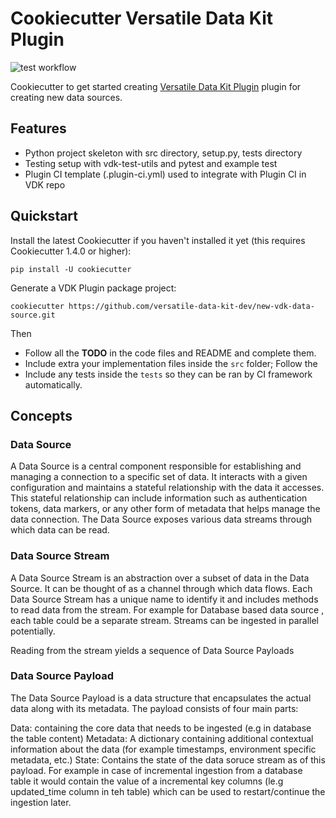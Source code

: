 # Cookiecutter Versatile Data Kit Plugin

![test workflow](https://github.com/tozka/cookiecutter-vdk-plugin/actions/workflows/test.yml/badge.svg)

Cookiecutter to get started creating [Versatile Data Kit Plugin](https://github.com/vmware/versatile-data-kit/tree/main/projects/vdk-plugins) plugin for creating new data sources.

## Features

* Python project skeleton with src directory, setup.py, tests directory
* Testing setup with vdk-test-utils and pytest and example test
* Plugin CI template (.plugin-ci.yml) used to integrate with Plugin CI in VDK repo

## Quickstart
Install the latest Cookiecutter if you haven't installed it yet (this requires Cookiecutter 1.4.0 or higher):

```
pip install -U cookiecutter
```

Generate a VDK Plugin package project:

```
cookiecutter https://github.com/versatile-data-kit-dev/new-vdk-data-source.git
```

Then

* Follow all the **TODO** in the code files and README and complete them. 
* Include extra your implementation files inside the `src` folder; Follow the 
* Include any tests inside the `tests` so they can be ran by CI framework automatically.

## Concepts

### Data Source

A Data Source is a central component responsible for establishing and managing a connection to a specific set of data. It interacts with a given configuration and maintains a stateful relationship with the data it accesses. This stateful relationship can include information such as authentication tokens, data markers, or any other form of metadata that helps manage the data connection. The Data Source exposes various data streams through which data can be read.

### Data Source Stream

A Data Source Stream is an abstraction over a subset of data in the Data Source. It can be thought of as a channel through which data flows. Each Data Source Stream has a unique name to identify it and includes methods to read data from the stream. For example for Database based data source , each table could be a separate stream. Streams can be ingested in parallel potentially.

Reading from the stream yields a sequence of Data Source Payloads

### Data Source Payload

The Data Source Payload is a data structure that encapsulates the actual data along with its metadata. The payload consists of four main parts:

Data: containing the core data that needs to be ingested (e.g in database the table content)
Metadata: A dictionary containing additional contextual information about the data (for example timestamps, environment specific metadata, etc.)
State: Contains the state of the data soruce stream as of this payload. For example in case of incremental ingestion from a database table it would contain the value of a incremental key columns (le.g updated_time column in teh table) which can be used to restart/continue the ingestion later.

